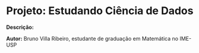 # **Projeto: Estudando Ciência de Dados**

**Descrição:** 

**Autor:** Bruno Villa Ribeiro, estudante de graduação em Matemática no IME-USP
